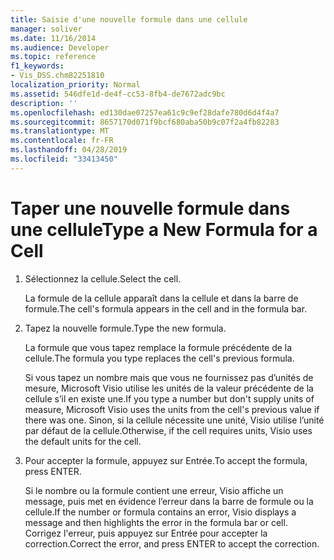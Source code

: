```yaml
---
title: Saisie d'une nouvelle formule dans une cellule
manager: soliver
ms.date: 11/16/2014
ms.audience: Developer
ms.topic: reference
f1_keywords:
- Vis_DSS.chm82251810
localization_priority: Normal
ms.assetid: 546dfe1d-de4f-cc53-8fb4-de7672adc9bc
description: ''
ms.openlocfilehash: ed130dae07257ea61c9c9ef28dafe780d6d4f4a7
ms.sourcegitcommit: 8657170d071f9bcf680aba50b9c07f2a4fb82283
ms.translationtype: MT
ms.contentlocale: fr-FR
ms.lasthandoff: 04/28/2019
ms.locfileid: "33413450"
---
```

# <a name="type-a-new-formula-for-a-cell"></a><span data-ttu-id="eab38-102">Taper une nouvelle formule dans une cellule</span><span class="sxs-lookup"><span data-stu-id="eab38-102">Type a New Formula for a Cell</span></span>

1. <span data-ttu-id="eab38-103">Sélectionnez la cellule.</span><span class="sxs-lookup"><span data-stu-id="eab38-103">Select the cell.</span></span>
    
    <span data-ttu-id="eab38-104">La formule de la cellule apparaît dans la cellule et dans la barre de formule.</span><span class="sxs-lookup"><span data-stu-id="eab38-104">The cell's formula appears in the cell and in the formula bar.</span></span>
    
2. <span data-ttu-id="eab38-105">Tapez la nouvelle formule.</span><span class="sxs-lookup"><span data-stu-id="eab38-105">Type the new formula.</span></span>
    
    <span data-ttu-id="eab38-106">La formule que vous tapez remplace la formule précédente de la cellule.</span><span class="sxs-lookup"><span data-stu-id="eab38-106">The formula you type replaces the cell's previous formula.</span></span>
    
    <span data-ttu-id="eab38-107">Si vous tapez un nombre mais que vous ne fournissez pas d’unités de mesure, Microsoft Visio utilise les unités de la valeur précédente de la cellule s’il en existe une.</span><span class="sxs-lookup"><span data-stu-id="eab38-107">If you type a number but don't supply units of measure, Microsoft Visio uses the units from the cell's previous value if there was one.</span></span> <span data-ttu-id="eab38-108">Sinon, si la cellule nécessite une unité, Visio utilise l’unité par défaut de la cellule.</span><span class="sxs-lookup"><span data-stu-id="eab38-108">Otherwise, if the cell requires units, Visio uses the default units for the cell.</span></span>
    
3. <span data-ttu-id="eab38-109">Pour accepter la formule, appuyez sur Entrée.</span><span class="sxs-lookup"><span data-stu-id="eab38-109">To accept the formula, press ENTER.</span></span>
    
    <span data-ttu-id="eab38-110">Si le nombre ou la formule contient une erreur, Visio affiche un message, puis met en évidence l’erreur dans la barre de formule ou la cellule.</span><span class="sxs-lookup"><span data-stu-id="eab38-110">If the number or formula contains an error, Visio displays a message and then highlights the error in the formula bar or cell.</span></span> <span data-ttu-id="eab38-111">Corrigez l'erreur, puis appuyez sur Entrée pour accepter la correction.</span><span class="sxs-lookup"><span data-stu-id="eab38-111">Correct the error, and press ENTER to accept the correction.</span></span>
    

